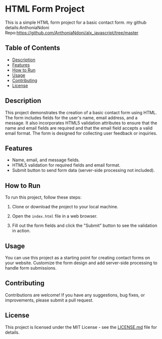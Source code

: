 # HTML Form Project

This is a simple HTML form project for a basic contact form. my github details:AnthoniaNdoni
Repo:https://github.com/AnthoniaNdoni/alx_javascript/tree/master

## Table of Contents

- [Description](#description)
- [Features](#features)
- [How to Run](#how-to-run)
- [Usage](#usage)
- [Contributing](#contributing)
- [License](#license)

## Description

This project demonstrates the creation of a basic contact form using HTML. The form includes fields for the user's name, email address, and a message. It also incorporates HTML5 validation attributes to ensure that the name and email fields are required and that the email field accepts a valid email format. The form is designed for collecting user feedback or inquiries.

## Features

- Name, email, and message fields.
- HTML5 validation for required fields and email format.
- Submit button to send form data (server-side processing not included).

## How to Run

To run this project, follow these steps:

1. Clone or download the project to your local machine.

2. Open the `index.html` file in a web browser.

3. Fill out the form fields and click the "Submit" button to see the validation in action.

## Usage

You can use this project as a starting point for creating contact forms on your website. Customize the form design and add server-side processing to handle form submissions.

## Contributing

Contributions are welcome! If you have any suggestions, bug fixes, or improvements, please submit a pull request.

## License

This project is licensed under the MIT License - see the [LICENSE.md](LICENSE.md) file for details.